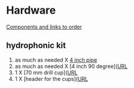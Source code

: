 # Hardware

<ins>Components and links to order</ins>

## hydrophonic kit

1. as much as needed X [4 inch pipe]("[URL](https://www.amazon.com/-/he/MECCANIXITY-%D7%A6%D7%99%D7%A0%D7%95%D7%A8-%D7%94%D7%A9%D7%A4%D7%A2%D7%94-%D7%92%D7%91%D7%95%D7%94%D7%94-%D7%9E%D7%9C%D7%90%D7%9B%D7%AA/dp/B09J14MMVD/ref=sr_1_2?keywords=4+inch+pvc&qid=1688131463&sr=8-2)https://www.amazon.com/-/he/MECCANIXITY-%D7%A6%D7%99%D7%A0%D7%95%D7%A8-%D7%94%D7%A9%D7%A4%D7%A2%D7%94-%D7%92%D7%91%D7%95%D7%94%D7%94-%D7%9E%D7%9C%D7%90%D7%9B%D7%AA/dp/B09J14MMVD/ref=sr_1_2?keywords=4+inch+pvc&qid=1688131463&sr=8-2")
2. as much as needed X [4 inch 90 degree]([URL]("https://www.amazon.com/-/he/41P0-%D7%A1%D7%99%D7%91%D7%95%D7%91-%D7%9E%D7%A2%D7%9C%D7%95%D7%AA-%D7%91%D7%90%D7%9E%D7%A6%D7%A2%D7%95%D7%AA-%D7%97%D7%99%D7%91%D7%95%D7%A8/dp/B00HXHAJJ0/ref=sr_1_3?keywords=4+inch+pvc&qid=1688131463&sr=8-3")
3. 1 X [70 mm drill cup]([URL]("https://www.amazon.com/15mm-200mm-Cutter-Making-Cornhole-Boards/dp/B07SQ8STZM")
4. 1 X [header for the cups]([URL]("https://www.pirzul-gerassi.com/index.php?dir=site&page=catalog&op=item&cs=10944&gad=1&gclid=CjwKCAjw-vmkBhBMEiwAlrMeF9A0S8Dra7OgaisCMWQ_5e_E_C3GT_V3ePTMeilIJwq1-0-q7bDjchoCISgQAvD_BwE")
